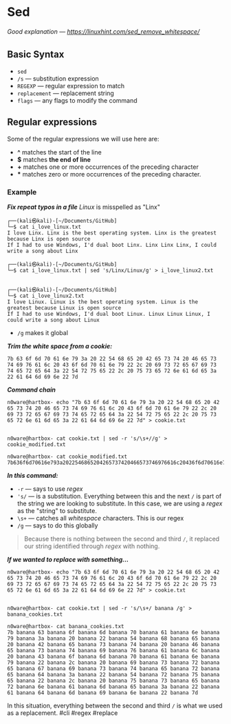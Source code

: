 # Sed 
###### Good explanation &mdash; https://linuxhint.com/sed_remove_whitespace/

## Basic Syntax
- `sed`
- `/s` &mdash; substitution expression
- `REGEXP` &mdash; regular expression to match
- `replacement` &mdash; replacement string
- `flags` &mdash; any flags to modify the command

## Regular expressions

Some of the regular expressions we will use here are:

-   **^** matches the start of the line
-   **$** matches **the end of line**
-   **+** matches one or more occurrences of the preceding character
-   **\*** matches zero or more occurrences of the preceding character.

### Example

***Fix repeat typos in a file***
*Linux* is misspelled as "Linx"
```
┌──(kali㉿kali)-[~/Documents/GitHub]
└─$ cat i_love_linux.txt                             
I love Linx. Linx is the best operating system. Linx is the greatest because Linx is open source
If I had to use Windows, I'd dual boot Linx. Linx Linx Linx, I could write a song about Linx
                                                                                     
┌──(kali㉿kali)-[~/Documents/GitHub]
└─$ cat i_love_linux.txt | sed 's/Linx/Linux/g' > i_love_linux2.txt


┌──(kali㉿kali)-[~/Documents/GitHub]
└─$ cat i_love_linux2.txt                                          
I love Linux. Linux is the best operating system. Linux is the greatest because Linux is open source
If I had to use Windows, I'd dual boot Linux. Linux Linux Linux, I could write a song about Linux

```

- `/g` makes it global

**_Trim the white space from a cookie:_**
```
7b 63 6f 6d 70 61 6e 79 3a 20 22 54 68 65 20 42 65 73 74 20 46 65 73 74 69 76 61 6c 20 43 6f 6d 70 61 6e 79 22 2c 20 69 73 72 65 67 69 73 74 65 72 65 64 3a 22 54 72 75 65 22 2c 20 75 73 65 72 6e 61 6d 65 3a 22 61 64 6d 69 6e 22 7d
```

**_Command chain_**
```
n0ware@hartbox- echo "7b 63 6f 6d 70 61 6e 79 3a 20 22 54 68 65 20 42 65 73 74 20 46 65 73 74 69 76 61 6c 20 43 6f 6d 70 61 6e 79 22 2c 20 69 73 72 65 67 69 73 74 65 72 65 64 3a 22 54 72 75 65 22 2c 20 75 73 65 72 6e 61 6d 65 3a 22 61 64 6d 69 6e 22 7d" > cookie.txt


n0ware@hartbox- cat cookie.txt | sed -r 's/\s+//g' > cookie_modified.txt

n0ware@hartbox- cat cookie_modified.txt
7b636f6d70616e793a2022546865204265737420466573746976616c20436f6d70616e79222c206973726567697374657265643a2254727565222c20757365726e616d653a2261646d696e227d
```

**_In this command:_**
- `-r` &mdash; says to use *regex*
- `'s/` &mdash; is a substitution. Everything between this and the next `/` is part of the string we are looking to substitute. In this case, we are using a *regex* as the "string" to substitute. 
- `\s+` &mdash; catches all *whitespace* characters. This is our regex
- `/g` &mdash; says to do this globally 

>Because there is nothing between the second and third `/`, it replaced our string identified through *regex* with nothing. 

_**If we wanted to replace with something...**_

```
n0ware@hartbox- echo "7b 63 6f 6d 70 61 6e 79 3a 20 22 54 68 65 20 42 65 73 74 20 46 65 73 74 69 76 61 6c 20 43 6f 6d 70 61 6e 79 22 2c 20 69 73 72 65 67 69 73 74 65 72 65 64 3a 22 54 72 75 65 22 2c 20 75 73 65 72 6e 61 6d 65 3a 22 61 64 6d 69 6e 22 7d" > cookie.txt


n0ware@hartbox- cat cookie.txt | sed -r 's/\s+/ banana /g' > banana_cookies.txt

n0ware@hartbox- cat banana_cookies.txt
7b banana 63 banana 6f banana 6d banana 70 banana 61 banana 6e banana 79 banana 3a banana 20 banana 22 banana 54 banana 68 banana 65 banana 20 banana 42 banana 65 banana 73 banana 74 banana 20 banana 46 banana 65 banana 73 banana 74 banana 69 banana 76 banana 61 banana 6c banana 20 banana 43 banana 6f banana 6d banana 70 banana 61 banana 6e banana 79 banana 22 banana 2c banana 20 banana 69 banana 73 banana 72 banana 65 banana 67 banana 69 banana 73 banana 74 banana 65 banana 72 banana 65 banana 64 banana 3a banana 22 banana 54 banana 72 banana 75 banana 65 banana 22 banana 2c banana 20 banana 75 banana 73 banana 65 banana 72 banana 6e banana 61 banana 6d banana 65 banana 3a banana 22 banana 61 banana 64 banana 6d banana 69 banana 6e banana 22 banana 7d
```

In this situation, everything between the second and third `/` is what we used as a replacement. 
#cli #regex #replace